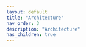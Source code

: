 ```yaml
---
layout: default
title: "Architecture"
nav_order: 3
description: "Architecture"
has_children: true
---
```

